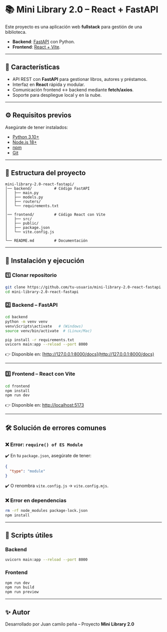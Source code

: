 # 📚 Mini Library 2.0 – React + FastAPI

Este proyecto es una aplicación web **fullstack** para gestión de una biblioteca.  
- **Backend**: [FastAPI](https://fastapi.tiangolo.com/) con Python.  
- **Frontend**: [React + Vite](https://vitejs.dev/).  

---

## 🚀 Características
- API REST con **FastAPI** para gestionar libros, autores y préstamos.
- Interfaz en **React** rápida y modular.
- Comunicación frontend ↔ backend mediante **fetch/axios**.
- Soporte para despliegue local y en la nube.

---

## ⚙️ Requisitos previos
Asegúrate de tener instalados:
- [Python 3.10+](https://www.python.org/downloads/)
- [Node.js 18+](https://nodejs.org/en/download/)
- [npm](https://docs.npmjs.com/)
- [Git](https://git-scm.com/)

---

## 📂 Estructura del proyecto
```
mini-library-2.0-react-fastapi/
│── backend/          # Código FastAPI
│   ├── main.py
│   ├── models.py
│   ├── routers/
│   └── requirements.txt
│
│── frontend/         # Código React con Vite
│   ├── src/
│   ├── public/
│   ├── package.json
│   └── vite.config.js
│
└── README.md         # Documentación
```

---

## 🔧 Instalación y ejecución

### 1️⃣ Clonar repositorio
```bash
git clone https://github.com/tu-usuario/mini-library-2.0-react-fastapi.git
cd mini-library-2.0-react-fastapi
```

### 2️⃣ Backend – FastAPI
```bash
cd backend
python -m venv venv
venv\Scripts\activate   # (Windows)
source venv/bin/activate  # (Linux/Mac)

pip install -r requirements.txt
uvicorn main:app --reload --port 8000
```
👉 Disponible en: [http://127.0.0.1:8000/docs](http://127.0.0.1:8000/docs)

---

### 3️⃣ Frontend – React con Vite
```bash
cd frontend
npm install
npm run dev
```
👉 Disponible en: [http://localhost:5173](http://localhost:5173)

---

## 🛠️ Solución de errores comunes

### ❌ Error: `require() of ES Module`
✔️ En tu `package.json`, asegúrate de tener:
```json
{
  "type": "module"
}
```
✔️ O renombra `vite.config.js` → `vite.config.mjs`.

### ❌ Error en dependencias
```bash
rm -rf node_modules package-lock.json
npm install
```

---

## 📌 Scripts útiles

### Backend
```bash
uvicorn main:app --reload --port 8000
```

### Frontend
```bash
npm run dev
npm run build
npm run preview
```

---

## ✨ Autor
Desarrollado por Juan camilo peña – Proyecto **Mini Library 2.0**
